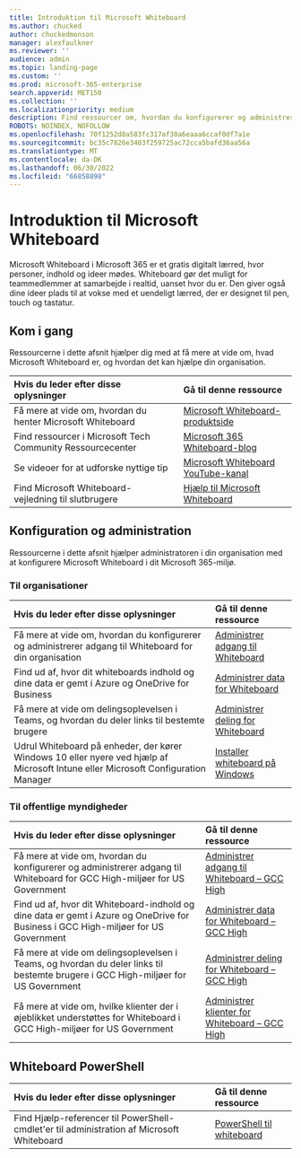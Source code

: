 ```yaml
---
title: Introduktion til Microsoft Whiteboard
ms.author: chucked
author: chuckedmonson
manager: alexfaulkner
ms.reviewer: ''
audience: admin
ms.topic: landing-page
ms.custom: ''
ms.prod: microsoft-365-enterprise
search.appverid: MET150
ms.collection: ''
ms.localizationpriority: medium
description: Find ressourcer om, hvordan du konfigurerer og administrerer Microsoft Whiteboard.
ROBOTS: NOINDEX, NOFOLLOW
ms.openlocfilehash: 70f1252d8a583fc317af30a6eaaa6ccaf0df7a1e
ms.sourcegitcommit: bc35c7826e3403f259725ac72cca5bafd36aa56a
ms.translationtype: MT
ms.contentlocale: da-DK
ms.lasthandoff: 06/30/2022
ms.locfileid: "66858898"
---
```

# <a name="introduction-to-microsoft-whiteboard"></a>Introduktion til Microsoft Whiteboard

Microsoft Whiteboard i Microsoft 365 er et gratis digitalt lærred, hvor personer, indhold og ideer mødes. Whiteboard gør det muligt for teammedlemmer at samarbejde i realtid, uanset hvor du er. Den giver også dine ideer plads til at vokse med et uendeligt lærred, der er designet til pen, touch og tastatur.

## <a name="get-started"></a>Kom i gang

Ressourcerne i dette afsnit hjælper dig med at få mere at vide om, hvad Microsoft Whiteboard er, og hvordan det kan hjælpe din organisation.

| Hvis du leder efter disse oplysninger | Gå til denne ressource |
|:-----|:-----|
|Få mere at vide om, hvordan du henter Microsoft Whiteboard|[Microsoft Whiteboard-produktside](https://www.microsoft.com/en-us/microsoft-365/microsoft-whiteboard/digital-whiteboard-app)|
|Find ressourcer i Microsoft Tech Community Ressourcecenter|[Microsoft 365 Whiteboard-blog](https://techcommunity.microsoft.com/t5/microsoft-365-blog/bg-p/microsoft_365blog/label-name/Microsoft%20Whiteboard)|
|Se videoer for at udforske nyttige tip|[Microsoft Whiteboard YouTube-kanal](https://www.youtube.com/c/MicrosoftWhiteboard/videos/Microsoft%20Whiteboard)|
|Find Microsoft Whiteboard-vejledning til slutbrugere|[Hjælp til Microsoft Whiteboard](https://support.microsoft.com/office/microsoft-whiteboard-help-d236aef8-fcdf-4b5e-b5d7-7f157461e920)|

## <a name="setup-and-management"></a>Konfiguration og administration

Ressourcerne i dette afsnit hjælper administratoren i din organisation med at konfigurere Microsoft Whiteboard i dit Microsoft 365-miljø.

### <a name="for-organizations"></a>Til organisationer

| Hvis du leder efter disse oplysninger | Gå til denne ressource |
|:-----|:-----|
|Få mere at vide om, hvordan du konfigurerer og administrerer adgang til Whiteboard for din organisation|[Administrer adgang til Whiteboard](manage-whiteboard-access-organizations.md)|
|Find ud af, hvor dit whiteboards indhold og dine data er gemt i Azure og OneDrive for Business  |[Administrer data for Whiteboard](manage-data-organizations.md)  |
|Få mere at vide om delingsoplevelsen i Teams, og hvordan du deler links til bestemte brugere  |[Administrer deling for Whiteboard](manage-sharing-organizations.md)  |
|Udrul Whiteboard på enheder, der kører Windows 10 eller nyere ved hjælp af Microsoft Intune eller Microsoft Configuration Manager  |[Installer whiteboard på Windows](deploy-on-windows-organizations.md)  |

### <a name="for-government"></a>Til offentlige myndigheder

| Hvis du leder efter disse oplysninger | Gå til denne ressource |
|:-----|:-----|
|Få mere at vide om, hvordan du konfigurerer og administrerer adgang til Whiteboard for GCC High-miljøer for US Government|[Administrer adgang til Whiteboard – GCC High](manage-whiteboard-access-gcc-high.md)|
|Find ud af, hvor dit Whiteboard-indhold og dine data er gemt i Azure og OneDrive for Business i GCC High-miljøer for US Government  |[Administrer data for Whiteboard – GCC High](manage-data-gcc-high.md)  |
|Få mere at vide om delingsoplevelsen i Teams, og hvordan du deler links til bestemte brugere i GCC High-miljøer for US Government  |[Administrer deling for Whiteboard – GCC High](manage-sharing-gcc-high.md)  |
|Få mere at vide om, hvilke klienter der i øjeblikket understøttes for Whiteboard i GCC High-miljøer for US Government  |[Administrer klienter for Whiteboard – GCC High](manage-clients-gcc-high.md)       |

## <a name="whiteboard-powershell"></a>Whiteboard PowerShell

| Hvis du leder efter disse oplysninger | Gå til denne ressource |
|:-----|:-----|
|Find Hjælp-referencer til PowerShell-cmdlet'er til administration af Microsoft Whiteboard|[PowerShell til whiteboard](/powershell/module/whiteboard/)|



